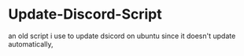 # Update-Discord-Script
an old script i use to update dsicord on ubuntu since it doesn't update automatically, 
